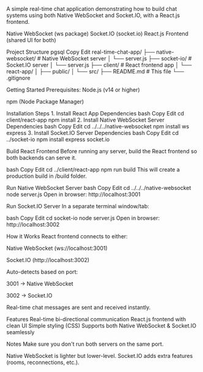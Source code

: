 A simple real-time chat application demonstrating how to build chat systems using both Native WebSocket and Socket.IO, with a React.js frontend.

 Native WebSocket (ws package)
 Socket.IO (socket.io)
 React.js Frontend (shared UI for both)

Project Structure
pgsql
Copy
Edit
real-time-chat-app/
├── native-websocket/     # Native WebSocket server
│   └── server.js
├── socket-io/            # Socket.IO server
│   └── server.js
├── client/               # React frontend app
│   └── react-app/
│       ├── public/
│       └── src/
├── README.md             # This file
└── .gitignore

 Getting Started
Prerequisites:
Node.js (v14 or higher)

npm (Node Package Manager)

Installation Steps
1️. Install React App Dependencies
bash
Copy
Edit
cd client/react-app
npm install
2️. Install Native WebSocket Server Dependencies
bash
Copy
Edit
cd ../../../native-websocket
npm install ws express
3️. Install Socket.IO Server Dependencies
bash
Copy
Edit
cd ../socket-io
npm install express socket.io


 Build React Frontend
Before running any server, build the React frontend so both backends can serve it.

bash
Copy
Edit
cd ../client/react-app
npm run build
This will create a production build in /build folder.

Run Native WebSocket Server
bash
Copy
Edit
cd ../../../native-websocket
node server.js
Open in browser: http://localhost:3001

Run Socket.IO Server
In a separate terminal window/tab:

bash
Copy
Edit
cd socket-io
node server.js
Open in browser: http://localhost:3002

How it Works
React frontend connects to either:

Native WebSocket (ws://localhost:3001)

Socket.IO (http://localhost:3002)

Auto-detects based on port:

3001 → Native WebSocket

3002 → Socket.IO

Real-time chat messages are sent and received instantly.

Features
Real-time bi-directional communication
React.js frontend with clean UI
Simple styling (CSS)
Supports both Native WebSocket & Socket.IO seamlessly

Notes
Make sure you don't run both servers on the same port.

Native WebSocket is lighter but lower-level.
Socket.IO adds extra features (rooms, reconnections, etc.).


